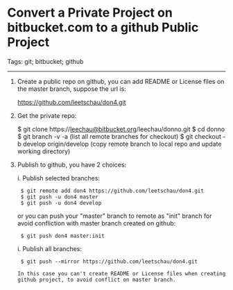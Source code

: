 # Convert a Private Project on bitbucket.com to a github Public Project
Tags: git; bitbucket; github

------

1. Create a public repo on github, you can add README or License files on the master branch, suppose the url is:

    https://github.com/leetschau/don4.git

1. Get the private repo:

    $ git clone https://leechau@bitbucket.org/leechau/donno.git
    $ cd donno
    $ git branch -v -a   (list all remote branches for checkout)
    $ git checkout -b develop origin/develop   (copy remote branch to local repo and update working directory)

1. Publish to github, you have 2 choices:

    i. Publish selected branches:

        $ git remote add don4 https://github.com/leetschau/don4.git
        $ git push -u don4 master
        $ git push -u don4 develop

      or you can push your "master" branch to remote as "init" branch for avoid confliction with master branch created on github:

        $ git push don4 master:init

    i. Publish all branches:

        $ git push --mirror https://github.com/leetschau/don4.git

       In this case you can't create README or License files when creating github project, to avoid conflict on master branch.
